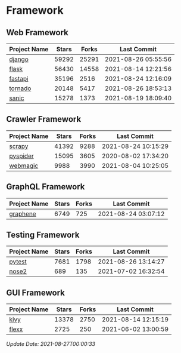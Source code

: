 # Framework

## Web Framework
| Project Name | Stars | Forks | Last Commit |
| ------------ | ----- | ----- | ----------- |
| [django](https://github.com/django/django) | 59292 | 25291 | 2021-08-26 05:55:56 |
| [flask](https://github.com/pallets/flask) | 56430 | 14558 | 2021-08-14 12:21:56 |
| [fastapi](https://github.com/tiangolo/fastapi) | 35196 | 2516 | 2021-08-24 12:16:09 |
| [tornado](https://github.com/tornadoweb/tornado) | 20148 | 5417 | 2021-08-26 18:53:13 |
| [sanic](https://github.com/sanic-org/sanic) | 15278 | 1373 | 2021-08-19 18:09:40 |

## Crawler Framework
| Project Name | Stars | Forks | Last Commit |
| ------------ | ----- | ----- | ----------- |
| [scrapy](https://github.com/scrapy/scrapy) | 41392 | 9288 | 2021-08-24 10:15:29 |
| [pyspider](https://github.com/binux/pyspider) | 15095 | 3605 | 2020-08-02 17:34:20 |
| [webmagic](https://github.com/code4craft/webmagic) | 9988 | 3990 | 2021-08-04 10:25:05 |

## GraphQL Framework
| Project Name | Stars | Forks | Last Commit |
| ------------ | ----- | ----- | ----------- |
| [graphene](https://github.com/graphql-python/graphene) | 6749 | 725 | 2021-08-24 03:07:12 |

## Testing Framework
| Project Name | Stars | Forks | Last Commit |
| ------------ | ----- | ----- | ----------- |
| [pytest](https://github.com/pytest-dev/pytest) | 7681 | 1798 | 2021-08-26 13:14:27 |
| [nose2](https://github.com/nose-devs/nose2) | 689 | 135 | 2021-07-02 16:32:54 |

## GUI Framework
| Project Name | Stars | Forks | Last Commit |
| ------------ | ----- | ----- | ----------- |
| [kivy](https://github.com/kivy/kivy) | 13378 | 2750 | 2021-08-14 12:15:19 |
| [flexx](https://github.com/flexxui/flexx) | 2725 | 250 | 2021-06-02 13:00:59 |

*Update Date: 2021-08-27T00:00:33*